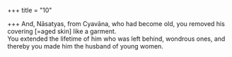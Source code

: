 +++
title = "10"

+++
And, Nāsatyas, from Cyavāna, who had become old, you removed his  covering [=aged skin] like a garment.  
You extended the lifetime of him who was left behind, wondrous ones,  and thereby you made him the husband of young women.  